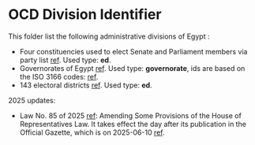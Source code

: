 # OCD Division Identifier 

This folder list the following administrative divisions of Egypt :

* Four constituencies used to elect Senate and Parliament members via party list [ref](https://en.wikipedia.org/wiki/2020_Egyptian_parliamentary_election). Used type: **ed**.
* Governorates of Egypt [ref](https://en.wikipedia.org/wiki/Governorates_of_Egypt). Used type: **governorate**, ids are based on the ISO 3166 codes: [ref](https://www.iso.org/obp/ui/#iso:code:3166:EG).
* 143 electoral districts [ref](https://qadaya.net/wp-content/uploads/2021/07/174_42.pdf). Used type: **ed**.

2025 updates:

* Law No. 85 of 2025 [ref](http://www.alamiria.com/Sec/TashTxt?id=raGPzNh0Pio=): Amending Some Provisions of the House of Representatives Law. It takes effect the day after its publication in the Official Gazette, which is on 2025-06-10 [ref](https://www.almasdar.com/156868).
